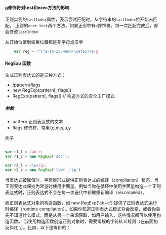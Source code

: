 #### g修饰符对test和exec方法的影响 ####

正则实例的`lastIndex`属性，表示尝试匹配时，从字符串的`lastIndex`位开始去匹配。
正则的`ecec test`两个方法，如果正则中有`g`修饰符，每一次匹配完成后，都会修改`lastIndex`

从开始位置到结束位置都是非字母或汉字
```javascript
    var reg = /^[^a-zA-Z\u4e00-\u9fa5]+$/g
```

#### RegExp 函数

生成正则表达式的是三种方式：
* /pattern/flags
* new RegExp(pattern[, flags])
* RegExp(pattern[, flags]) // 构造方式的安全工厂模式

##### 参数

* pattern 正则表达式的文本
* flags 修饰符，常用i,g,m,s,u,y

例子

```javascript

var r1_l = /abc/;
var r1_c = new RegExp('abc');

var r2_l = /\w+/gi;
var r2_c = new RegExp('\\w+','ig')

```
当表达式被赋值时，字面量形式提供正则表达式的编译（compilation）状态，当正则表达式保持为常量时使用字面量。例如当你在循环中使用字面量构造一个正则表达式时，正则表达式不会在每一次迭代中都被重新编译（recompiled）。

而正则表达式对象的构造函数，如 new RegExp('ab+c') 提供了正则表达式运行时编译（runtime compilation）。如果你知道正则表达式模式将会改变，或者你事先不知道什么模式，而是从另一个来源获取，如用户输入，这些情况都可以使用构造函数。
当使用构造函数创造正则对象时，需要常规的字符转义规则（在前面加反斜杠 \）。比如，以下是等价的：




